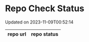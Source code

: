 # Repo Check Status

Updated on 2023-11-09T00:52:14

| repo url | repo status |
| -------- | -------- | 
